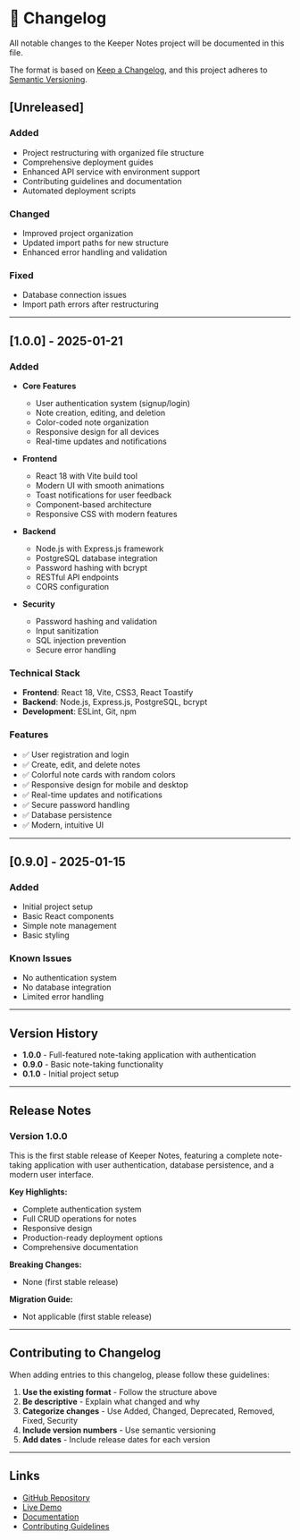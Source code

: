 # 📝 Changelog

All notable changes to the Keeper Notes project will be documented in this file.

The format is based on [Keep a Changelog](https://keepachangelog.com/en/1.0.0/),
and this project adheres to [Semantic Versioning](https://semver.org/spec/v2.0.0.html).

## [Unreleased]

### Added
- Project restructuring with organized file structure
- Comprehensive deployment guides
- Enhanced API service with environment support
- Contributing guidelines and documentation
- Automated deployment scripts

### Changed
- Improved project organization
- Updated import paths for new structure
- Enhanced error handling and validation

### Fixed
- Database connection issues
- Import path errors after restructuring

---

## [1.0.0] - 2025-01-21

### Added
- **Core Features**
  - User authentication system (signup/login)
  - Note creation, editing, and deletion
  - Color-coded note organization
  - Responsive design for all devices
  - Real-time updates and notifications

- **Frontend**
  - React 18 with Vite build tool
  - Modern UI with smooth animations
  - Toast notifications for user feedback
  - Component-based architecture
  - Responsive CSS with modern features

- **Backend**
  - Node.js with Express.js framework
  - PostgreSQL database integration
  - Password hashing with bcrypt
  - RESTful API endpoints
  - CORS configuration

- **Security**
  - Password hashing and validation
  - Input sanitization
  - SQL injection prevention
  - Secure error handling

### Technical Stack
- **Frontend**: React 18, Vite, CSS3, React Toastify
- **Backend**: Node.js, Express.js, PostgreSQL, bcrypt
- **Development**: ESLint, Git, npm

### Features
- ✅ User registration and login
- ✅ Create, edit, and delete notes
- ✅ Colorful note cards with random colors
- ✅ Responsive design for mobile and desktop
- ✅ Real-time updates and notifications
- ✅ Secure password handling
- ✅ Database persistence
- ✅ Modern, intuitive UI

---

## [0.9.0] - 2025-01-15

### Added
- Initial project setup
- Basic React components
- Simple note management
- Basic styling

### Known Issues
- No authentication system
- No database integration
- Limited error handling

---

## Version History

- **1.0.0** - Full-featured note-taking application with authentication
- **0.9.0** - Basic note-taking functionality
- **0.1.0** - Initial project setup

---

## Release Notes

### Version 1.0.0
This is the first stable release of Keeper Notes, featuring a complete note-taking application with user authentication, database persistence, and a modern user interface.

**Key Highlights:**
- Complete authentication system
- Full CRUD operations for notes
- Responsive design
- Production-ready deployment options
- Comprehensive documentation

**Breaking Changes:**
- None (first stable release)

**Migration Guide:**
- Not applicable (first stable release)

---

## Contributing to Changelog

When adding entries to this changelog, please follow these guidelines:

1. **Use the existing format** - Follow the structure above
2. **Be descriptive** - Explain what changed and why
3. **Categorize changes** - Use Added, Changed, Deprecated, Removed, Fixed, Security
4. **Include version numbers** - Use semantic versioning
5. **Add dates** - Include release dates for each version

---

## Links

- [GitHub Repository](https://github.com/your-username/keeper-notes)
- [Live Demo](#)
- [Documentation](./README.md)
- [Contributing Guidelines](./CONTRIBUTING.md) 